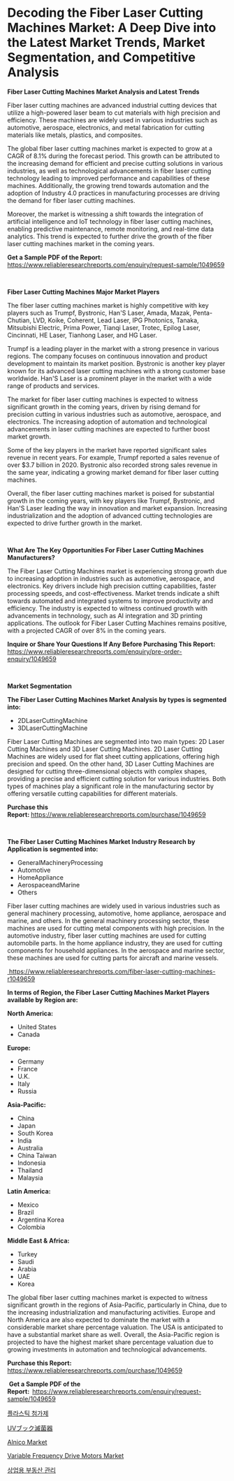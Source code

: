 <p><h1>Decoding the Fiber Laser Cutting Machines Market: A Deep Dive into the Latest Market Trends, Market Segmentation, and Competitive Analysis</h1></p><p><strong>Fiber Laser Cutting Machines Market Analysis and Latest Trends</strong></p>
<p><p>Fiber laser cutting machines are advanced industrial cutting devices that utilize a high-powered laser beam to cut materials with high precision and efficiency. These machines are widely used in various industries such as automotive, aerospace, electronics, and metal fabrication for cutting materials like metals, plastics, and composites.</p><p>The global fiber laser cutting machines market is expected to grow at a CAGR of 8.1% during the forecast period. This growth can be attributed to the increasing demand for efficient and precise cutting solutions in various industries, as well as technological advancements in fiber laser cutting technology leading to improved performance and capabilities of these machines. Additionally, the growing trend towards automation and the adoption of Industry 4.0 practices in manufacturing processes are driving the demand for fiber laser cutting machines.</p><p>Moreover, the market is witnessing a shift towards the integration of artificial intelligence and IoT technology in fiber laser cutting machines, enabling predictive maintenance, remote monitoring, and real-time data analytics. This trend is expected to further drive the growth of the fiber laser cutting machines market in the coming years.</p></p>
<p><strong>Get a Sample PDF of the Report:&nbsp;</strong> <a href="https://www.reliableresearchreports.com/enquiry/request-sample/1049659">https://www.reliableresearchreports.com/enquiry/request-sample/1049659</a></p>
<p>&nbsp;</p>
<p><strong>Fiber Laser Cutting Machines Major Market Players</strong></p>
<p><p>The fiber laser cutting machines market is highly competitive with key players such as Trumpf, Bystronic, Han'S Laser, Amada, Mazak, Penta-Chutian, LVD, Koike, Coherent, Lead Laser, IPG Photonics, Tanaka, Mitsubishi Electric, Prima Power, Tianqi Laser, Trotec, Epilog Laser, Cincinnati, HE Laser, Tianhong Laser, and HG Laser.</p><p>Trumpf is a leading player in the market with a strong presence in various regions. The company focuses on continuous innovation and product development to maintain its market position. Bystronic is another key player known for its advanced laser cutting machines with a strong customer base worldwide. Han'S Laser is a prominent player in the market with a wide range of products and services.</p><p>The market for fiber laser cutting machines is expected to witness significant growth in the coming years, driven by rising demand for precision cutting in various industries such as automotive, aerospace, and electronics. The increasing adoption of automation and technological advancements in laser cutting machines are expected to further boost market growth.</p><p>Some of the key players in the market have reported significant sales revenue in recent years. For example, Trumpf reported a sales revenue of over $3.7 billion in 2020. Bystronic also recorded strong sales revenue in the same year, indicating a growing market demand for fiber laser cutting machines.</p><p>Overall, the fiber laser cutting machines market is poised for substantial growth in the coming years, with key players like Trumpf, Bystronic, and Han'S Laser leading the way in innovation and market expansion. Increasing industrialization and the adoption of advanced cutting technologies are expected to drive further growth in the market.</p></p>
<p>&nbsp;</p>
<p><strong>What Are The Key Opportunities For Fiber Laser Cutting Machines Manufacturers?</strong></p>
<p><p>The Fiber Laser Cutting Machines market is experiencing strong growth due to increasing adoption in industries such as automotive, aerospace, and electronics. Key drivers include high precision cutting capabilities, faster processing speeds, and cost-effectiveness. Market trends indicate a shift towards automated and integrated systems to improve productivity and efficiency. The industry is expected to witness continued growth with advancements in technology, such as AI integration and 3D printing applications. The outlook for Fiber Laser Cutting Machines remains positive, with a projected CAGR of over 8% in the coming years.</p></p>
<p><strong>Inquire or Share Your Questions If Any Before Purchasing This Report:</strong> <a href="https://www.reliableresearchreports.com/enquiry/pre-order-enquiry/1049659">https://www.reliableresearchreports.com/enquiry/pre-order-enquiry/1049659</a></p>
<p>&nbsp;</p>
<p><strong>Market Segmentation</strong></p>
<p><strong>The Fiber Laser Cutting Machines Market Analysis by types is segmented into:</strong></p>
<p><ul><li>2DLaserCuttingMachine</li><li>3DLaserCuttingMachine</li></ul></p>
<p><p>Fiber Laser Cutting Machines are segmented into two main types: 2D Laser Cutting Machines and 3D Laser Cutting Machines. 2D Laser Cutting Machines are widely used for flat sheet cutting applications, offering high precision and speed. On the other hand, 3D Laser Cutting Machines are designed for cutting three-dimensional objects with complex shapes, providing a precise and efficient cutting solution for various industries. Both types of machines play a significant role in the manufacturing sector by offering versatile cutting capabilities for different materials.</p></p>
<p><strong>Purchase this Report:&nbsp;</strong><a href="https://www.reliableresearchreports.com/purchase/1049659">https://www.reliableresearchreports.com/purchase/1049659</a></p>
<p>&nbsp;</p>
<p><strong>The Fiber Laser Cutting Machines Market Industry Research by Application is segmented into:</strong></p>
<p><ul><li>GeneralMachineryProcessing</li><li>Automotive</li><li>HomeAppliance</li><li>AerospaceandMarine</li><li>Others</li></ul></p>
<p><p>Fiber laser cutting machines are widely used in various industries such as general machinery processing, automotive, home appliance, aerospace and marine, and others. In the general machinery processing sector, these machines are used for cutting metal components with high precision. In the automotive industry, fiber laser cutting machines are used for cutting automobile parts. In the home appliance industry, they are used for cutting components for household appliances. In the aerospace and marine sector, these machines are used for cutting parts for aircraft and marine vessels.</p></p>
<p><a href="https://www.reliableresearchreports.com/fiber-laser-cutting-machines-r1049659">&nbsp;https://www.reliableresearchreports.com/fiber-laser-cutting-machines-r1049659</a></p>
<p><strong>In terms of Region, the Fiber Laser Cutting Machines Market Players available by Region are:</strong></p>
<p>
    <p> <strong> North America: </strong>
        <ul>
            <li>United States</li>
            <li>Canada</li>
        </ul>
        </p> 
    <p> <strong> Europe: </strong>
        <ul>
            <li>Germany</li>
            <li>France</li>
            <li>U.K.</li>
            <li>Italy</li>
            <li>Russia</li>
        </ul>
        </p> 
    <p> <strong> Asia-Pacific: </strong>
        <ul>
            <li>China</li>
            <li>Japan</li>
            <li>South Korea</li>
            <li>India</li>
            <li>Australia</li>
            <li>China Taiwan</li>
            <li>Indonesia</li>
            <li>Thailand</li>
            <li>Malaysia</li>
        </ul>
        </p> 
    <p> <strong> Latin America: </strong>
        <ul>
            <li>Mexico</li>
            <li>Brazil</li>
            <li>Argentina Korea</li>
            <li>Colombia</li>
        </ul>
        </p> 
    <p> <strong> Middle East & Africa: </strong>
        <ul>
            <li>Turkey</li>
            <li>Saudi</li>
            <li>Arabia</li>
            <li>UAE</li>
            <li>Korea</li>
        </ul>
    </p>
    </p>
<p><p>The global fiber laser cutting machines market is expected to witness significant growth in the regions of Asia-Pacific, particularly in China, due to the increasing industrialization and manufacturing activities. Europe and North America are also expected to dominate the market with a considerable market share percentage valuation. The USA is anticipated to have a substantial market share as well. Overall, the Asia-Pacific region is projected to have the highest market share percentage valuation due to growing investments in automation and technological advancements.</p></p>
<p><strong>Purchase this Report: </strong><a href="https://www.reliableresearchreports.com/purchase/1049659">https://www.reliableresearchreports.com/purchase/1049659</a></p>
<p>&nbsp;<strong>Get a Sample PDF of the Report:&nbsp;&nbsp;</strong><a href="https://www.reliableresearchreports.com/enquiry/request-sample/1049659">https://www.reliableresearchreports.com/enquiry/request-sample/1049659</a></p>
<p><strong></strong></p>
<p><p><a href="https://github.com/CliftonFisher9067/Market-Research-Report-List-1/blob/main/911660224493.md">플라스틱 첨가제</a></p><p><a href="https://github.com/cbigkbh02719/Market-Research-Report-List-1/blob/main/326786426401.md">UVブック滅菌器</a></p><p><a href="https://issuu.com/reportprime-2/docs/alnico-market-size-2030.pptx">Alnico Market</a></p><p><a href="https://github.com/dx0328/Market-Research-Report-List-2/blob/main/variable-frequency-drive-motors-market.md">Variable Frequency Drive Motors Market</a></p><p><a href="https://medium.com/@jomosley1999/%EC%83%81%EC%97%85%EC%9A%A9-%EB%B6%80%EB%8F%99%EC%82%B0-%EA%B4%80%EB%A6%AC-%EC%8B%9C%EC%9E%A5-%EC%9C%A0%ED%98%95-%EC%9D%91%EC%9A%A9%EB%B6%84%EC%95%BC-%EB%B0%8F-%EC%A7%80%EB%A6%AC%EC%A0%81%EC%9D%84-%EC%A2%85%ED%95%A9%EC%A0%81%EC%9C%BC%EB%A1%9C-%ED%8F%89%EA%B0%80-42c480254206">상업용 부동산 관리</a></p></p>
